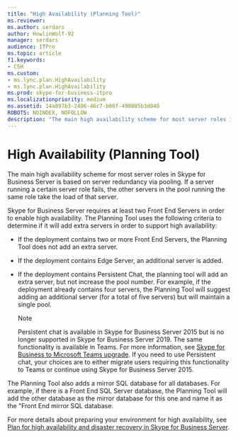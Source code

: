 ```yaml
---
title: "High Availability (Planning Tool)"
ms.reviewer: 
ms.author: serdars
author: HowlinWolf-92
manager: serdars
audience: ITPro
ms.topic: article
f1.keywords:
- CSH
ms.custom:
- ms.lync.plan.HighAvailability
- ms.lync.plan.HighAvailability
ms.prod: skype-for-business-itpro
ms.localizationpriority: medium
ms.assetid: 14a897b3-2406-46c7-b08f-490085b3d048
ROBOTS: NOINDEX, NOFOLLOW
description: "The main high availability scheme for most server roles in Skype for Business Server is based on server redundancy via pooling. If a server running a certain server role fails, the other servers in the pool running the same role take the load of that server."
---
```


# High Availability (Planning Tool)
 
The main high availability scheme for most server roles in Skype for Business Server is based on server redundancy via pooling. If a server running a certain server role fails, the other servers in the pool running the same role take the load of that server.
  
Skype for Business Server requires at least two Front End Servers in order to enable high availability. The Planning Tool uses the following criteria to determine if it will add extra servers in order to support high availability:
  
- If the deployment contains two or more Front End Servers, the Planning Tool does not add an extra server.
    
- If the deployment contains Edge Server, an additional server is added. 
    
- If the deployment contains Persistent Chat, the planning tool will add an extra server, but not increase the pool number. For example, if the deployment already contains four servers, the Planning Tool will suggest adding an additional server (for a total of five servers) but will maintain a single pool. 

    > [!NOTE] 
    > Persistent chat is available in Skype for Business Server 2015 but is no longer supported in Skype for Business Server 2019. The same functionality is available in Teams. For more information, see [Skype for Business to Microsoft Teams upgrade](/MicrosoftTeams/upgrade-start-here). If you need to use Persistent chat, your choices are to either migrate users requiring this functionality to Teams or continue using Skype for Business Server 2015. 

    
The Planning Tool also adds a mirror SQL database for all databases. For example, if there is a Front End SQL Server database, the Planning Tool will add the other database as the mirror database for this one and name it as the "Front End mirror SQL database.
  
For more details about preparing your environment for high availability, see [Plan for high availability and disaster recovery in Skype for Business Server](../../../plan-your-deployment/high-availability-and-disaster-recovery/high-availability-and-disaster-recovery.md).
